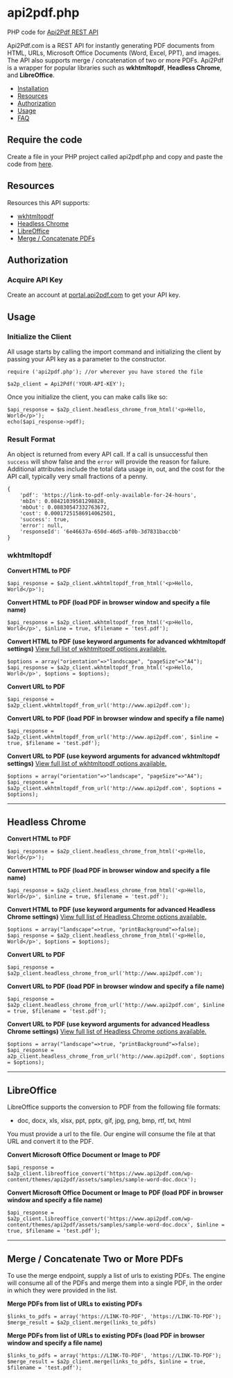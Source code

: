 # api2pdf.php
PHP code for [Api2Pdf REST API](https://www.api2pdf.com/documentation) 

Api2Pdf.com is a REST API for instantly generating PDF documents from HTML, URLs, Microsoft Office Documents (Word, Excel, PPT), and images. The API also supports merge / concatenation of two or more PDFs. Api2Pdf is a wrapper for popular libraries such as **wkhtmltopdf**, **Headless Chrome**, and **LibreOffice**.

- [Installation](#installation)
- [Resources](#resources)
- [Authorization](#authorization)
- [Usage](#usage)
- [FAQ](https://www.api2pdf.com/faq)


## <a name="installation"></a>Require the code

Create a file in your PHP project called api2pdf.php and copy and paste the code from [here](https://github.com/Api2Pdf/api2pdf.php/blob/master/api2pdf.php).

## <a name="resources"></a>Resources

Resources this API supports:

- [wkhtmltopdf](#wkhtmltopdf)
- [Headless Chrome](#chrome)
- [LibreOffice](#libreoffice)
- [Merge / Concatenate PDFs](#merge)

## <a name="authorization"></a>Authorization

### Acquire API Key

Create an account at [portal.api2pdf.com](https://portal.api2pdf.com/register) to get your API key.
    
## <a name="#usage"></a>Usage

### Initialize the Client

All usage starts by calling the import command and initializing the client by passing your API key as a parameter to the constructor.

    require ('api2pdf.php'); //or wherever you have stored the file
    
    $a2p_client = Api2Pdf('YOUR-API-KEY');

Once you initialize the client, you can make calls like so:

    $api_response = $a2p_client.headless_chrome_from_html('<p>Hello, World</p>');
    echo($api_response->pdf);
    
### Result Format

An object is returned from every API call. If a call is unsuccessful then `success` will show false and the `error` will provide the reason for failure. Additional attributes include the total data usage in, out, and the cost for the API call, typically very small fractions of a penny.

    {
	    'pdf': 'https://link-to-pdf-only-available-for-24-hours',
	    'mbIn': 0.08421039581298828,
	    'mbOut': 0.08830547332763672,
	    'cost': 0.00017251586914062501,
	    'success': true,
	    'error': null,
	    'responseId': '6e46637a-650d-46d5-af0b-3d7831baccbb'
    }
    
### <a name="wkhtmltopdf"></a> wkhtmltopdf

**Convert HTML to PDF**

    $api_response = $a2p_client.wkhtmltopdf_from_html('<p>Hello, World</p>');
    
**Convert HTML to PDF (load PDF in browser window and specify a file name)**

    $api_response = $a2p_client.wkhtmltopdf_from_html('<p>Hello, World</p>', $inline = true, $filename = 'test.pdf');
    
**Convert HTML to PDF (use keyword arguments for advanced wkhtmltopdf settings)**
[View full list of wkhtmltopdf options available.](https://www.api2pdf.com/documentation/advanced-options-wkhtmltopdf/)

    $options = array("orientation"=>"landscape", "pageSize"=>"A4");
    $api_response = $a2p_client.wkhtmltopdf_from_html('<p>Hello, World</p>', $options = $options);

**Convert URL to PDF**

    $api_response = $a2p_client.wkhtmltopdf_from_url('http://www.api2pdf.com');
    
**Convert URL to PDF (load PDF in browser window and specify a file name)**

    $api_response = $a2p_client.wkhtmltopdf_from_url('http://www.api2pdf.com', $inline = true, $filename = 'test.pdf');
    
**Convert URL to PDF (use keyword arguments for advanced wkhtmltopdf settings)**
[View full list of wkhtmltopdf options available.](https://www.api2pdf.com/documentation/advanced-options-wkhtmltopdf/)

    $options = array("orientation"=>"landscape", "pageSize"=>"A4");
    $api_response = $a2p_client.wkhtmltopdf_from_url('http://www.api2pdf.com', $options = $options);


---

## <a name="chrome"></a>Headless Chrome

**Convert HTML to PDF**

    $api_response = $a2p_client.headless_chrome_from_html('<p>Hello, World</p>');
    
**Convert HTML to PDF (load PDF in browser window and specify a file name)**

    $api_response = $a2p_client.headless_chrome_from_html('<p>Hello, World</p>', $inline = true, $filename = 'test.pdf');
    
**Convert HTML to PDF (use keyword arguments for advanced Headless Chrome settings)**
[View full list of Headless Chrome options available.](https://www.api2pdf.com/documentation/advanced-options-headless-chrome/)

    $options = array("landscape"=>true, "printBackground"=>false);
    $api_response = $a2p_client.headless_chrome_from_html('<p>Hello, World</p>', $options = $options);

**Convert URL to PDF**

    $api_response = $a2p_client.headless_chrome_from_url('http://www.api2pdf.com');
    
**Convert URL to PDF (load PDF in browser window and specify a file name)**

    $api_response = $a2p_client.headless_chrome_from_url('http://www.api2pdf.com', $inline = true, $filename = 'test.pdf');
    
**Convert URL to PDF (use keyword arguments for advanced Headless Chrome settings)**
[View full list of Headless Chrome options available.](https://www.api2pdf.com/documentation/advanced-options-headless-chrome/)

    $options = array("landscape"=>true, "printBackground"=>false);
    $api_response = a2p_client.headless_chrome_from_url('http://www.api2pdf.com', $options = $options);
    
---

## <a name="libreoffice"></a>LibreOffice

LibreOffice supports the conversion to PDF from the following file formats:

- doc, docx, xls, xlsx, ppt, pptx, gif, jpg, png, bmp, rtf, txt, html

You must provide a url to the file. Our engine will consume the file at that URL and convert it to the PDF.

**Convert Microsoft Office Document or Image to PDF**

    $api_response = $a2p_client.libreoffice_convert('https://www.api2pdf.com/wp-content/themes/api2pdf/assets/samples/sample-word-doc.docx');
    
**Convert Microsoft Office Document or Image to PDF (load PDF in browser window and specify a file name)**

    $api_response = $a2p_client.libreoffice_convert('https://www.api2pdf.com/wp-content/themes/api2pdf/assets/samples/sample-word-doc.docx', $inline = true, $filename = 'test.pdf');
    
---
    
## <a name="merge"></a>Merge / Concatenate Two or More PDFs

To use the merge endpoint, supply a list of urls to existing PDFs. The engine will consume all of the PDFs and merge them into a single PDF, in the order in which they were provided in the list.

**Merge PDFs from list of URLs to existing PDFs**

    $links_to_pdfs = array('https://LINK-TO-PDF', 'https://LINK-TO-PDF');
    $merge_result = $a2p_client.merge(links_to_pdfs)

**Merge PDFs from list of URLs to existing PDFs (load PDF in browser window and specify a file name)**

    $links_to_pdfs = array('https://LINK-TO-PDF', 'https://LINK-TO-PDF');
    $merge_result = $a2p_client.merge(links_to_pdfs, $inline = true, $filename = 'test.pdf');
    
